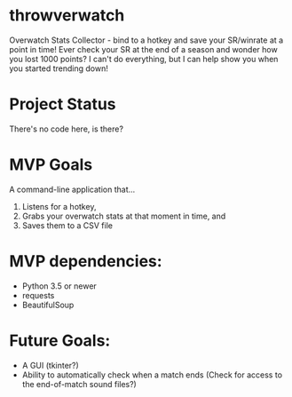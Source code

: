 # throwverwatch
Overwatch Stats Collector - bind to a hotkey and save your SR/winrate at a point in time!
Ever check your SR at the end of a season and wonder how you lost 1000 points? I can't do everything, but I can help show you when you started trending down! 

# Project Status
There's no code here, is there?

# MVP Goals
A command-line application that...

1. Listens for a hotkey,
2. Grabs your overwatch stats at that moment in time, and
3. Saves them to a CSV file

# MVP dependencies:

* Python 3.5 or newer
* requests
* BeautifulSoup

# Future Goals:

* A GUI (tkinter?)
* Ability to automatically check when a match ends (Check for access to the end-of-match sound files?)
